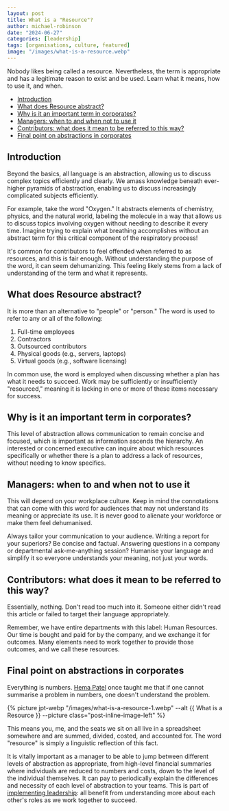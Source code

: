 ```yaml
---
layout: post
title: What is a "Resource"?
author: michael-robinson
date: "2024-06-27"
categories: [leadership]
tags: [organisations, culture, featured]
image: "/images/what-is-a-resource.webp"
---
```

Nobody likes being called a resource. Nevertheless, the term is appropriate and has a legitimate reason to exist and be used. Learn what it means, how to use it, and when.

<!-- TOC -->

- [Introduction](#introduction)
- [What does Resource abstract?](#what-does-resource-abstract)
- [Why is it an important term in corporates?](#why-is-it-an-important-term-in-corporates)
- [Managers: when to and when not to use it](#managers-when-to-and-when-not-to-use-it)
- [Contributors: what does it mean to be referred to this way?](#contributors-what-does-it-mean-to-be-referred-to-this-way)
- [Final point on abstractions in corporates](#final-point-on-abstractions-in-corporates)

<!-- /TOC -->

## Introduction

Beyond the basics, all language is an abstraction, allowing us to discuss complex topics efficiently and clearly. We amass knowledge beneath ever-higher pyramids of abstraction, enabling us to discuss increasingly complicated subjects efficiently.

For example, take the word "Oxygen." It abstracts elements of chemistry, physics, and the natural world, labeling the molecule in a way that allows us to discuss topics involving oxygen without needing to describe it every time. Imagine trying to explain what breathing accomplishes without an abstract term for this critical component of the respiratory process!

It's common for contributors to feel offended when referred to as resources, and this is fair enough. Without understanding the purpose of the word, it can seem dehumanizing. This feeling likely stems from a lack of understanding of the term and what it represents.

## What does Resource abstract?

It is more than an alternative to "people" or "person." The word is used to refer to any or all of the following:

1. Full-time employees
2. Contractors
3. Outsourced contributors
4. Physical goods (e.g., servers, laptops)
5. Virtual goods (e.g., software licensing)

In common use, the word is employed when discussing whether a plan has what it needs to succeed. Work may be sufficiently or insufficiently "resourced," meaning it is lacking in one or more of these items necessary for success.

## Why is it an important term in corporates?

This level of abstraction allows communication to remain concise and focused, which is important as information ascends the hierarchy. An interested or concerned executive can inquire about which resources specifically or whether there is a plan to address a lack of resources, without needing to know specifics.

## Managers: when to and when not to use it

This will depend on your workplace culture. Keep in mind the connotations that can come with this word for audiences that may not understand its meaning or appreciate its use. It is never good to alienate your workforce or make them feel dehumanised.

Always tailor your communication to your audience. Writing a report for your superiors? Be concise and factual. Answering questions in a company or departmental ask-me-anything session? Humanise your language and simplify it so everyone understands your meaning, not just your words.

## Contributors: what does it mean to be referred to this way?

Essentially, nothing. Don't read too much into it. Someone either didn't read this article or failed to target their language appropriately.

Remember, we have entire departments with this label: Human Resources. Our time is bought and paid for by the company, and we exchange it for outcomes. Many elements need to work together to provide those outcomes, and we call these resources.

## Final point on abstractions in corporates

Everything is numbers. [Hema Patel](https://www.linkedin.com/in/hema-patel-3271b334) once taught me that if one cannot summarise a problem in numbers, one doesn't understand the problem.

{% picture jpt-webp "/images/what-is-a-resource-1.webp" --alt {{ What is a Resource }} --picture class="post-inline-image-left" %}

This means you, me, and the seats we sit on all live in a spreadsheet somewhere and are summed, divided, costed, and accounted for. The word "resource" is simply a linguistic reflection of this fact.

It is vitally important as a manager to be able to jump between different levels of abstraction as appropriate, from high-level financial summaries where individuals are reduced to numbers and costs, down to the level of the individual themselves. It can pay to periodically explain the differences and necessity of each level of abstraction to your teams. This is part of [implementing leadership](http://localhost:4000/deming-14-points#implement-leadership): all benefit from understanding more about each other's roles as we work together to succeed.
